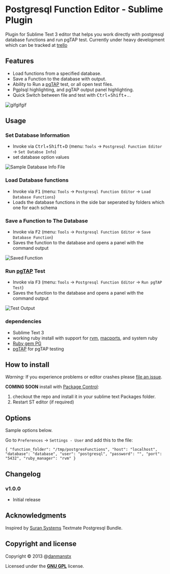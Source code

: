 # Postgresql Function Editor - Sublime Plugin

Plugin for Sublime Text 3 editor that helps you work directly with postgresql database functions and run pgTAP test.
Currently under heavy development which can be tracked at [trello](https://trello.com/b/aNujDnId/posgresql-function-editor-sublime-text)

## Features

* Load functions from a specified database.
* Save a Function to the database with output.
* Ability to Run a [pgTAP](http://pgtap.org) test, or all open test files.
* Pgplsql highlighting, and pgTAP output panel highlighting.
* Quick Switch between file and test with <kbd>Ctrl</kbd>+<kbd>Shift</kbd>+<kbd>.</kbd>.

![gifgifgif](https://raw.github.com/danmanstx/pfe/master/images/pfe.gif)

## Usage

### Set Database Information

* Invoke via <kbd>Ctrl</kbd>+<kbd>Shift</kbd>+<kbd>D</kbd> (menu: `Tools` -> `Postgresql Function Editor` -> `Set Databse Info`)
* set database option values


![Sample Database Info File](https://raw.github.com/danmanstx/pfe/master/images/settings.png)

### Load Database functions

* Invoke via <kbd>F1</kbd> (menu: `Tools` -> `Postgresql Function Editor` -> `Load Database Functions`)
* Loads the database functions in the side bar seperated by folders which one for each schema


### Save a Function to The Database

* Invoke via <kbd>F2</kbd> (menu: `Tools` -> `Postgresql Function Editor` -> `Save Database Function`)
* Saves the function to the database and opens a panel with the command output

![Saved Function](https://raw.github.com/danmanstx/pfe/master/images/save.png)

### Run [pgTAP](http://pgtap.org) Test

* Invoke via <kbd>F3</kbd> (menu: `Tools` -> `Postgresql Function Editor` -> `Run pgTAP Test`)
* Saves the function to the database and opens a panel with the command output

![Test Output](https://raw.github.com/danmanstx/pfe/master/images/test.png)


### dependencies

* Sublime Text 3
* working ruby install with support for [rvm](http://rvm.io), [macports](http://www.macports.org), and system ruby
* [Ruby gem PG](https://rubygems.org/gems/pg)
* [pgTAP](http://pgtap.org) for pgTAP testing

## How to install

*Warning:* If you experience problems or editor crashes please [file an issue](https://github.com/danmanstx/pfe/issues).

**COMING SOON** install with [Package Control](http://wbond.net/sublime_packages/package_control):

1. checkout the repo and install it in your sublime text Packages folder.
2. Restart ST editor (if required)

## Options

Sample options below.

Go to `Preferences` -> `Settings - User` and add this to the file:

`{
  "function_folder": "/tmp/postgresFunctions",
  "host": "localhost",
  "database": "database",
  "user": "postgresql",
  "password": "",
  "port": "5432",
  "ruby_manager": "rvm"
}`

## Changelog

### v1.0.0

* Initial release

## Acknowledgments

Inspired by [Suran Systems](http://www.suran.com) Textmate Postgresql Bundle.

## Copyright and license

Copyright © 2013 @[danmanstx](http://twitter.com/danmanstx)

Licensed under the [**GNU GPL**](https://gnu.org/licenses/gpl.html) license.